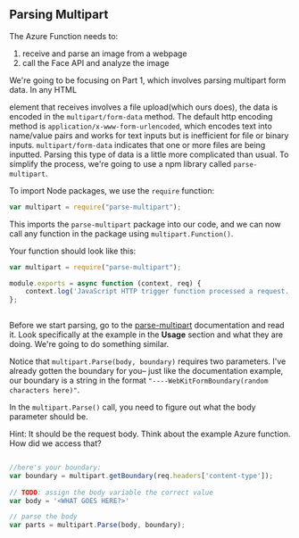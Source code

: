 ## Parsing Multipart

The Azure Function needs to:

1. receive and parse an image from a webpage
2. call the Face API and analyze the image



We're going to be focusing on Part 1, which involves parsing multipart form data. In any HTML <Form> element that receives involves a file upload(which ours does), the data is encoded in the `multipart/form-data` method. The default http encoding method is `application/x-www-form-urlencoded`, which encodes text into name/value pairs and works for text inputs but is inefficient for file or binary inputs. `multipart/form-data` indicates that one or more files are being inputted. Parsing this type of data is a little more complicated than usual. To simplify the process, we're going to use a npm library called `parse-multipart`.  



To import Node packages, we use the `require`  function:

```js
var multipart = require("parse-multipart");
```

This imports the `parse-multipart`  package into our code, and we can now call any function in the package using `multipart.Function()`. 



Your function should look like this:

```js
var multipart = require("parse-multipart");

module.exports = async function (context, req) {
    context.log('JavaScript HTTP trigger function processed a request.'); 
};
 
```



Before we start parsing, go to the [parse-multipart](https://www.npmjs.com/package/parse-multipart) documentation and read it.  Look specifically at the example in the **Usage** section and what they are doing. We're going to do something similar.



Notice that `multipart.Parse(body, boundary)`  requires two parameters.  I've already gotten the boundary for you– just like the documentation example, our boundary is a string in the format `"----WebKitFormBoundary(random characters here)"`. 



In the `multipart.Parse()` call, you need to figure out what the body parameter should be.

Hint: It should be the request body. Think about the example Azure function. How did we access that?

```js

//here's your boundary:
var boundary = multipart.getBoundary(req.headers['content-type']);
  
// TODO: assign the body variable the correct value
var body = '<WHAT GOES HERE?>'

// parse the body
var parts = multipart.Parse(body, boundary);
```

